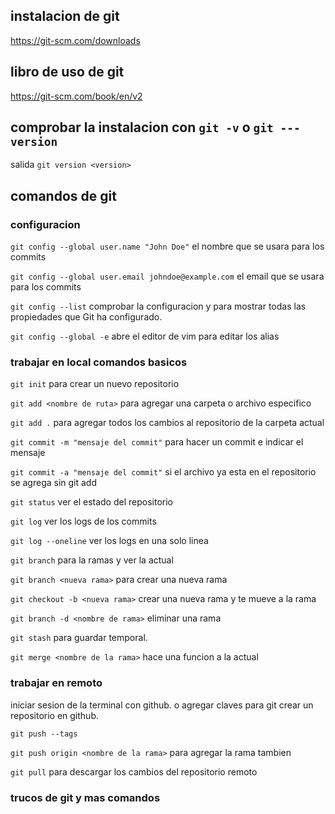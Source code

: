 ## instalacion de git

https://git-scm.com/downloads

## libro de uso de git

https://git-scm.com/book/en/v2

## comprobar la instalacion con `git -v` o `git ---version`

salida `git version <version>`

## comandos de git

### configuracion

`git config --global user.name "John Doe"` el nombre que se usara para los commits

`git config --global user.email johndoe@example.com` el email que se usara para los commits

`git config --list` comprobar la configuracion y para mostrar todas las propiedades que Git ha configurado.

`git config --global -e` abre el editor de vim para editar los alias

### trabajar en local comandos basicos

`git init` para crear un nuevo repositorio

`git add <nombre de ruta>` para agregar una carpeta o archivo especifico

`git add .` para agregar todos los cambios al repositorio de la carpeta actual

`git commit -m "mensaje del commit"` para hacer un commit e indicar el mensaje

`git commit -a "mensaje del commit"` si el archivo ya esta en el repositorio se agrega sin git add

`git status` ver el estado del repositorio

`git log` ver los logs de los commits

`git log --oneline` ver los logs en una solo linea

`git branch` para la ramas y ver la actual

`git branch <nueva rama>` para crear una nueva rama

`git checkout -b <nueva rama>` crear una nueva rama y te mueve a la rama

`git branch -d <nombre de rama>` eliminar una rama

`git stash` para guardar temporal.

`git merge <nombre de la rama>` hace una funcion a la actual

### trabajar en remoto

iniciar sesion de la terminal con github. o agregar claves para git crear un repositorio en github.

`git push --tags`

`git push origin <nombre de la rama>` para agregar la rama tambien

`git pull` para descargar los cambios del repositorio remoto

### trucos de git y mas comandos
